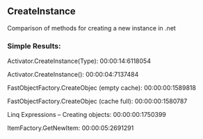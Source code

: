 ## CreateInstance
Comparison of methods for creating a new instance in .net

### Simple Results:

Activator.CreateInstance(Type):                 00:00:14:6118054

Activator.CreateInstance<T>():                  00:00:04:7137484

FastObjectFactory.CreateObjec (empty cache):    00:00:00:1589818

FastObjectFactory.CreateObjec (cache full):     00:00:00:1580787

Linq Expressions – Creating objects:            00:00:00:1750399

ItemFactory.GetNewItem:                         00:00:05:2691291